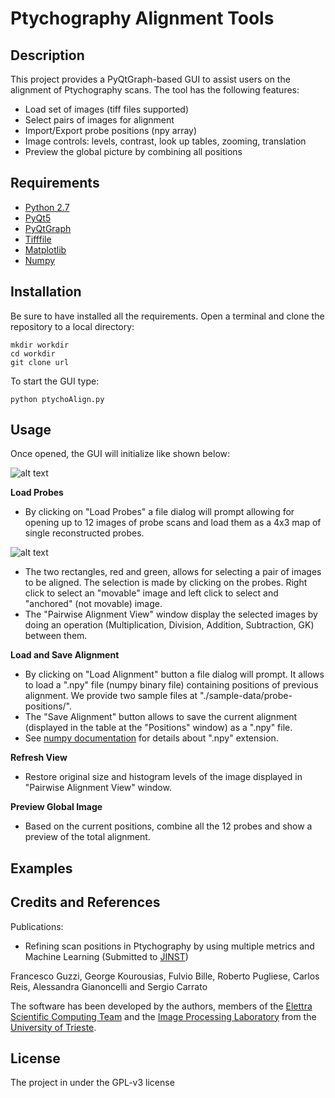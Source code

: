 # Ptychography Alignment Tools


## Description

This project provides a PyQtGraph-based GUI to assist users on the alignment of Ptychography scans. The tool has the following features:
* Load set of images (tiff files supported)
* Select pairs of images for alignment
* Import/Export probe positions (npy array)
* Image controls: levels, contrast, look up tables, zooming, translation
* Preview the global picture by combining all positions

## Requirements
* [Python 2.7](https://www.python.org/)
* [PyQt5](https://www.riverbankcomputing.com/software/pyqt/download5)
* [PyQtGraph](http://www.pyqtgraph.org/)
* [Tifffile](https://pypi.python.org/pypi/tifffile)
* [Matplotlib](https://matplotlib.org/)
* [Numpy](http://www.numpy.org/)

## Installation


Be sure to have installed all the requirements.
Open a terminal and clone the repository to a local directory:
```
mkdir workdir
cd workdir
git clone url

```
To start the GUI type:
```
python ptychoAlign.py
```

## Usage
Once opened, the GUI will initialize like shown below:


![alt text](https://github.com/ElettraSciComp/PtychoAlignTools/blob/master/screenshots/ptychoAlign_GUI_A.png)
 

 **Load Probes**
* By clicking on "Load Probes" a file dialog will prompt allowing for opening up to 12 images of probe scans and load them as a 4x3 map of single reconstructed probes.


 ![alt text](https://github.com/ElettraSciComp/PtychoAlignTools/blob/master/screenshots/ptychoAlign_GUI_B.png)

 
* The two rectangles, red and green, allows for selecting a pair of images to be aligned. The selection is made by clicking on the probes. Right click to select an "movable" image and left click to select and "anchored" (not movable) image.
* The "Pairwise Alignment View" window display the selected images by doing an operation (Multiplication, Division, Addition, Subtraction, GK) between them.

**Load and Save Alignment**
* By clicking on "Load Alignment" button a file dialog will prompt. It allows to load a ".npy" file (numpy binary file) containing positions of previous alignment. We provide two sample files at "./sample-data/probe-positions/".
* The "Save Alignment" button allows to save the current alignment (displayed in the table at the "Positions" window) as a ".npy" file.
* See [numpy documentation](https://docs.scipy.org/doc/numpy-1.13.0/reference/routines.io.html) for details about ".npy" extension.

**Refresh View**
* Restore original size and histogram levels of the image displayed in "Pairwise Alignment View" window.

**Preview Global Image**
* Based on the current positions, combine all the 12 probes and show a preview of the total alignment.

## Examples

## Credits and References

Publications:
* Refining scan positions in Ptychography by using multiple metrics and Machine Learning (Submitted to [JINST](https://jinst.sissa.it/jinst/ ))

Francesco Guzzi, George Kourousias, Fulvio Bille, Roberto Pugliese, Carlos Reis, Alessandra Gianoncelli and Sergio Carrato

The software has been developed by the authors, members of the [Elettra Scientific Computing Team](https://www.elettra.trieste.it/it/lightsources/labs-and-services/scientific-computing/scientific-computing.html) and the [Image Processing Laboratory](https://www2.units.it/ipl/index.htm)  from the  [University of Trieste](https://www.units.it/).


## License

The project in under the GPL-v3 license
